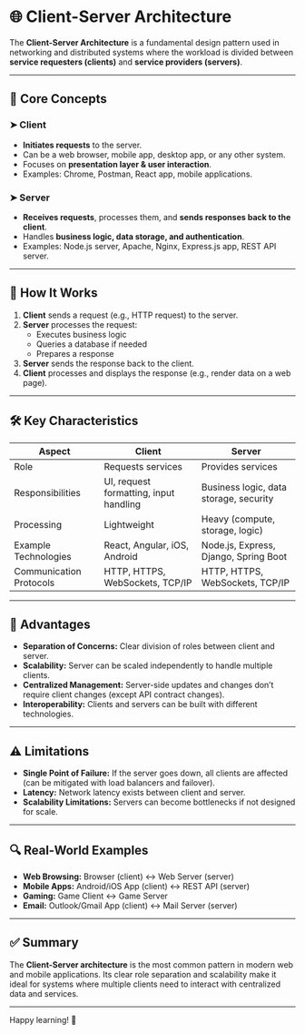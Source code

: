 # 🌐 Client-Server Architecture

The **Client-Server Architecture** is a fundamental design pattern used in networking and distributed systems where the workload is divided between **service requesters (clients)** and **service providers (servers)**.

---

## 🧱 Core Concepts

### ➤ Client
- **Initiates requests** to the server.
- Can be a web browser, mobile app, desktop app, or any other system.
- Focuses on **presentation layer & user interaction**.
- Examples: Chrome, Postman, React app, mobile applications.

### ➤ Server
- **Receives requests**, processes them, and **sends responses back to the client**.
- Handles **business logic, data storage, and authentication**.
- Examples: Node.js server, Apache, Nginx, Express.js app, REST API server.

---

## 🔄 How It Works

1. **Client** sends a request (e.g., HTTP request) to the server.
2. **Server** processes the request:
   - Executes business logic
   - Queries a database if needed
   - Prepares a response
3. **Server** sends the response back to the client.
4. **Client** processes and displays the response (e.g., render data on a web page).

---

## 🛠️ Key Characteristics

| Aspect                  | Client                                 | Server                                 |
|-------------------------|----------------------------------------|----------------------------------------|
| Role                    | Requests services                      | Provides services                      |
| Responsibilities        | UI, request formatting, input handling | Business logic, data storage, security |
| Processing              | Lightweight                           | Heavy (compute, storage, logic)       |
| Example Technologies    | React, Angular, iOS, Android          | Node.js, Express, Django, Spring Boot |
| Communication Protocols | HTTP, HTTPS, WebSockets, TCP/IP       | HTTP, HTTPS, WebSockets, TCP/IP       |

---

## 🌟 Advantages

- **Separation of Concerns:** Clear division of roles between client and server.
- **Scalability:** Server can be scaled independently to handle multiple clients.
- **Centralized Management:** Server-side updates and changes don’t require client changes (except API contract changes).
- **Interoperability:** Clients and servers can be built with different technologies.

---

## ⚠️ Limitations

- **Single Point of Failure:** If the server goes down, all clients are affected (can be mitigated with load balancers and failover).
- **Latency:** Network latency exists between client and server.
- **Scalability Limitations:** Servers can become bottlenecks if not designed for scale.

---

## 🔍 Real-World Examples

- **Web Browsing:** Browser (client) ↔ Web Server (server)
- **Mobile Apps:** Android/iOS App (client) ↔ REST API (server)
- **Gaming:** Game Client ↔ Game Server
- **Email:** Outlook/Gmail App (client) ↔ Mail Server (server)

---

## ✅ Summary

The **Client-Server architecture** is the most common pattern in modern web and mobile applications. Its clear role separation and scalability make it ideal for systems where multiple clients need to interact with centralized data and services.

---

Happy learning! 🎯
